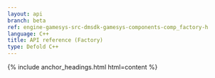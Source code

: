 ```yaml
---
layout: api
branch: beta
ref: engine-gamesys-src-dmsdk-gamesys-components-comp_factory-h
language: C++
title: API reference (Factory)
type: Defold C++
---
```

{% include anchor_headings.html html=content %}